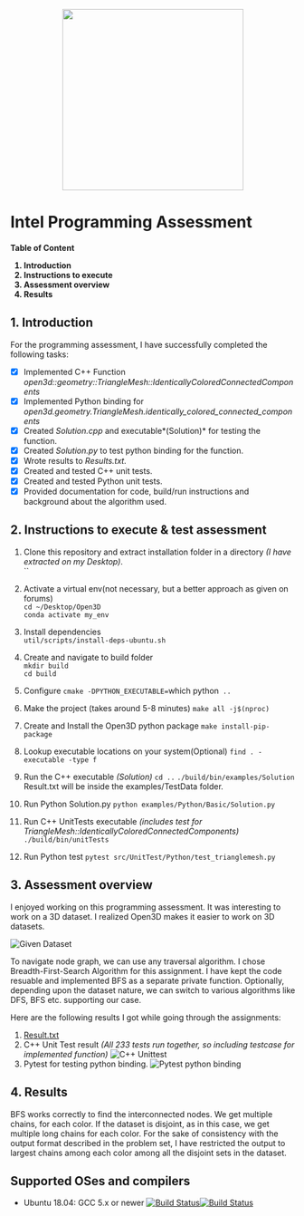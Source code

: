 <p align="center">
<img src="docs/_static/open3d_logo_horizontal.png" width="320" />
</p>

# Intel Programming Assessment

<h4>
Table of Content

1. Introduction
2. Instructions to execute
3. Assessment overview
4. Results
</h4>


## 1. Introduction

For the programming assessment, I have successfully completed the following tasks:

- [x] Implemented C++ Function *open3d::geometry::TriangleMesh::IdenticallyColoredConnectedComponents*
- [x] Implemented Python binding for *open3d.geometry.TriangleMesh.identically_colored_connected_components*
- [x] Created *Solution.cpp* and executable*(Solution)* for testing the function.
- [x] Created *Solution.py* to test python binding for the function.
- [x] Wrote results to *Results.txt.*
- [x] Created and tested C++ unit tests.
- [x] Created and tested Python unit tests.
- [x] Provided documentation for code, build/run instructions and background about the algorithm used.

## 2. Instructions to execute & test assessment
1. Clone this repository and extract installation folder in a directory *(I have extracted on my Desktop)*.  
``  
2. Activate a virtual env(not necessary, but a better approach as given on forums)  
`cd ~/Desktop/Open3D`  
`conda activate my_env`  
3. Install dependencies  
`util/scripts/install-deps-ubuntu.sh`

4. Create and navigate to build folder  
`mkdir build`  
`cd build`

5. Configure
`cmake -DPYTHON_EXECUTABLE=`which python` ..`
6. Make the project (takes around 5-8 minutes)
`make all -j$(nproc)`
7. Create and Install the Open3D python package
`make install-pip-package`
8. Lookup executable locations on your system(Optional)
`find . -executable -type f`
9. Run the C++ executable *(Solution)*
`cd ..`
`./build/bin/examples/Solution`
Result.txt will be inside the examples/TestData folder.
10. Run Python Solution.py
`python examples/Python/Basic/Solution.py`
11. Run C++ UnitTests executable *(includes test for TriangleMesh::IdenticallyColoredConnectedComponents)*
`./build/bin/unitTests`
12. Run Python test
`pytest src/UnitTest/Python/test_trianglemesh.py`

## 3. Assessment overview

I enjoyed working on this programming assessment. It was interesting to work on a 3D dataset. I realized Open3D makes it easier to work on 3D datasets.

![Given Dataset](docs/_static/Dataset.png)

To navigate node graph, we can use any traversal algorithm. I chose Breadth-First-Search Algorithm for this assignment. I have kept the code resuable and implemented BFS as a separate private function. Optionally, depending upon the dataset nature, we can switch to various algorithms like DFS, BFS etc. supporting our case.

Here are the following results I got while going through the assignments:

1. [Result.txt](Results.txt)
2. C++ Unit Test result *(All 233 tests run together, so including testcase for implemented function)*
![C++ Unittest](cppTest.png)
3. Pytest for testing python binding.
![Pytest python binding](PythonTest.png)

## 4. Results
BFS works correctly to find the interconnected nodes. We get multiple chains, for each color. If the dataset is disjoint, as in this case, we get multiple long chains for each color. For the sake of consistency with the output format described in the problem set, I have restricted the output to largest chains among each color among all the disjoint sets in the dataset.






## Supported OSes and compilers

* Ubuntu 18.04: GCC 5.x or newer [![Build Status](https://travis-ci.org/intel-isl/Open3D.svg?branch=master)](https://travis-ci.org/intel-isl/Open3D)[![Build Status](http://img.shields.io/travis/badges/badgerbadgerbadger.svg?style=flat-square)](https://travis-ci.org/badges/badgerbadgerbadger)
